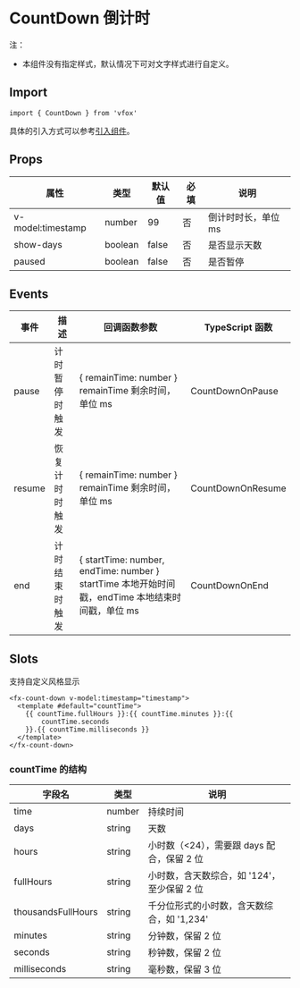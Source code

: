 # CountDown 倒计时

注：

- 本组件没有指定样式，默认情况下可对文字样式进行自定义。

## Import

```
import { CountDown } from 'vfox'
```

具体的引入方式可以参考[引入组件](../guide/import.md)。

## Props

| 属性              | 类型    | 默认值 | 必填 | 说明                |
| ----------------- | ------- | ------ | ---- | ------------------- |
| v-model:timestamp | number  | 99     | 否   | 倒计时时长，单位 ms |
| show-days         | boolean | false  | 否   | 是否显示天数        |
| paused            | boolean | false  | 否   | 是否暂停            |

## Events

| 事件   | 描述           | 回调函数参数                                                                                     | TypeScript 函数   |
| ------ | -------------- | ------------------------------------------------------------------------------------------------ | ----------------- |
| pause  | 计时暂停时触发 | { remainTime: number } remainTime 剩余时间，单位 ms                                              | CountDownOnPause  |
| resume | 恢复计时时触发 | { remainTime: number } remainTime 剩余时间，单位 ms                                              | CountDownOnResume |
| end    | 计时结束时触发 | { startTime: number, endTime: number } startTime 本地开始时间戳，endTime 本地结束时间戳，单位 ms | CountDownOnEnd    |

## Slots

支持自定义风格显示

```
<fx-count-down v-model:timestamp="timestamp">
  <template #default="countTime">
    {{ countTime.fullHours }}:{{ countTime.minutes }}:{{
        countTime.seconds
    }}.{{ countTime.milliseconds }}
  </template>
</fx-count-down>
```

### countTime 的结构

| 字段名             | 类型   | 说明                                        |
| ------------------ | ------ | ------------------------------------------- |
| time               | number | 持续时间                                    |
| days               | string | 天数                                        |
| hours              | string | 小时数（<24），需要跟 days 配合，保留 2 位  |
| fullHours          | string | 小时数，含天数综合，如 '124'，至少保留 2 位 |
| thousandsFullHours | string | 千分位形式的小时数，含天数综合，如 '1,234'  |
| minutes            | string | 分钟数，保留 2 位                           |
| seconds            | string | 秒钟数，保留 2 位                           |
| milliseconds       | string | 毫秒数，保留 3 位                           |
